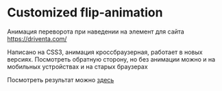 # Customized flip-animation
Анимация переворота при наведении на элемент для сайта https://driventa.com/

Написано на CSS3, анимация кроссбраузерная, работает в новых версиях. Посмотреть обратную сторону, но без анимации можно и на мобильных устройствах и на старых браузерах

Посмотреть результат можно  [здесь](https://grant-inna.github.io/Customized_flip-animation/)
